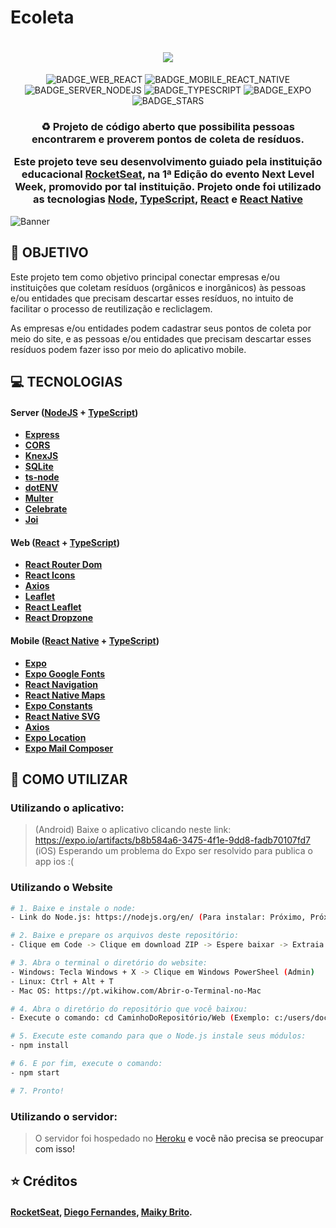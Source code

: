 # Ecoleta
<h1 align=center>
<img src="https://lh3.googleusercontent.com/pw/ACtC-3cPHvtbek_SSKZ6b7a21TNL3zEK6CJ8zSXtmhiKOI3cWcZqAPtWjKWSzFf1zj1MnJ1Vm_-_6Cz7c-Iwq2untB78eTHUKcey18kErLgR-l2Da1-sBGpwBPnz7gZNrXj71EusgzMmCtCoYMIqNJ8saNE=w1323-h658-no?authuser=0" />
</h1>

<div align="center">

![BADGE_WEB_REACT] ![BADGE_MOBILE_REACT_NATIVE] ![BADGE_SERVER_NODEJS] ![BADGE_TYPESCRIPT] ![BADGE_EXPO] ![BADGE_STARS]

</div>

<h3 align="center">

♻️ Projeto de código aberto que possibilita pessoas encontrarem e proverem pontos de coleta de resíduos.

Este projeto teve seu desenvolvimento guiado pela instituição educacional <a href="www.rocketseat.com">**RocketSeat**<a>, na 1ª Edição do evento Next Level Week, promovido por tal instituição. Projeto onde foi utilizado as tecnologias <a href="https://nodejs.org/en/">**Node**<a>, <a href="https://www.typescriptlang.org">**TypeScript**<a>, <a href="https://reactjs.org">**React**<a> e <a href="https://reactnative.dev">**React Native**<a>

</h3>

![Banner](https://lh3.googleusercontent.com/i57Qyeq1UBuuKkzD5mwBWLZgz2H_6P3gIWF8CzhioreWU4EQX4_4BAZe7IEfEHjHamYb7L8Gv4uOm1svqJ7hkhHXNlhsT8bkz9EAtlBdL63RYxjfDl1plriql4oXsDWki99ucE-Mx5B-0H6iQi9PBY0hWJv6uEk4HTtksyt053pbJagqVkmuR8EMEHv84kzsO9_0LgH26sUCq1qLNkWKsCCrRvGwJM8RKNKR8MIFSch9VeIn6QBx4M7yB9DB4C1GJJSlClEi_BSIQlcX55Ox8l3nuBtVyQqB5b9sEG_sR_ppdj_To0RTEDLXa_nPjHEK9CIYXyJ3OtUd0-9_7lJeDk0O2H6_NyRxfHPkeoIaePP9EVHpNGpzRYHN_26w2lET480L1jSLTQPMNbNcdkAujTrc7i8LwZFU72sz4IYhgLQqQzWpX3YcPxCQwB7hpKTa2iZWD3_YhLaY6G4zWvkqwhlCzT7z3N6SzE7SGVAmm5hJJ7ODBC9jCl4nzFfuXKinvPi5vbmvH7aHbJL4UBI_XirzlhfqIgKBXvbQV2Q4j0w6k2auXCzcsJnZ8qbkG0fnKU9XXFWGCl_lDPksXxD1s1YZeGeLPA7D9hoERHAKlEUZQnnCVmaK12tvCT_pi3T7-E6NSstcMyuBtw8ZK08lR-nDl5csOUqqhcXNe00kshPxGGmSBEH5aeVquqND=w1323-h658-no?authuser=0)

## **:dart: OBJETIVO**

Este projeto tem como objetivo principal conectar empresas e/ou instituições que coletam resíduos (orgânicos e inorgânicos) às pessoas e/ou entidades que precisam descartar esses resíduos, no intuito de facilitar o processo de reutilização e recliclagem.

As empresas e/ou entidades podem cadastrar seus pontos de coleta por meio do site, e as pessoas e/ou entidades que precisam descartar esses resíduos podem fazer isso por meio do aplicativo mobile.

## **:computer: TECNOLOGIAS**


#### **Server** ([NodeJS][node] + [TypeScript][typescript])

  - **[Express][express]**
  - **[CORS][cors]**
  - **[KnexJS][knex]**
  - **[SQLite][sqlite3]**
  - **[ts-node][tsnode]**
  - **[dotENV][dotenv]**
  - **[Multer][multer]**
  - **[Celebrate][celebrate]**
  - **[Joi][joi]**


#### **Web** ([React][react] + [TypeScript][typescript])

  - **[React Router Dom][react_router_dom]**
  - **[React Icons][react_icons]**
  - **[Axios][axios]**
  - **[Leaflet][leaflet]**
  - **[React Leaflet][react_leaflet]**
  - **[React Dropzone][react_dropzone]**



#### **Mobile** ([React Native][react_native] + [TypeScript][typescript])

  - **[Expo][expo]**
  - **[Expo Google Fonts][expo_google_fonts]**
  - **[React Navigation][react_navigation]**
  - **[React Native Maps][react_native_maps]**
  - **[Expo Constants][expo_constants]**
  - **[React Native SVG][react_native_svg]**
  - **[Axios][axios]**
  - **[Expo Location][expo_location]**
  - **[Expo Mail Composer][expo_mail_composer]**


## **:game_die: COMO UTILIZAR**

### Utilizando o aplicativo:
> (Android) Baixe o aplicativo  clicando neste link: https://expo.io/artifacts/b8b584a6-3475-4f1e-9dd8-fadb70107fd7
> (iOS) Esperando um problema do Expo ser resolvido para publica o app ios :(

### Utilizando o Website

```sh
# 1. Baixe e instale o node:
- Link do Node.js: https://nodejs.org/en/ (Para instalar: Próximo, Próximo, Próximo...)

# 2. Baixe e prepare os arquivos deste repositório:
- Clique em Code -> Clique em download ZIP -> Espere baixar -> Extraia o arquivo baixado

# 3. Abra o terminal o diretório do website:
- Windows: Tecla Windows + X -> Clique em Windows PowerSheel (Admin)
- Linux: Ctrl + Alt + T
- Mac OS: https://pt.wikihow.com/Abrir-o-Terminal-no-Mac

# 4. Abra o diretório do repositório que você baixou:
- Execute o comando: cd CaminhoDoRepositório/Web (Exemplo: c:/users/documents/woen/Ecoleta/Web)

# 5. Execute este comando para que o Node.js instale seus módulos:
- npm install

# 6. E por fim, execute o comando:
- npm start

# 7. Pronto!
```

### Utilizando o servidor:
> O servidor foi hospedado no <a href="www.heroku.com">Heroku<a> e você não precisa se preocupar com isso!

## :star: Créditos 

<h4> 
  
  <a href="https://www.instagram.com/rocketseat_oficial/">**RocketSeat**<a>, 
  <a href="https://www.instagram.com/dieegosf/">**Diego Fernande**s<a>,
  <a href="https://www.instagram.com/maykbrito/">**Maiky Brito**<a>.
  
<h4>


<!-- Technologies -->

[react]: https://reactjs.org/

[typescript]: https://www.typescriptlang.org/

[node]: https://nodejs.org/en/

[leaflet]: https://react-leaflet.js.org/en/

[react_native]: http://www.reactnative.com/

[express]: https://expressjs.com/

[cors]: https://expressjs.com/en/resources/middleware/cors.html

[knex]: http://knexjs.org/

[sqlite3]: https://github.com/mapbox/node-sqlite3

[tsnode]: https://github.com/TypeStrong/ts-node

[react_leaflet]: https://react-leaflet.js.org/

[react_router_dom]: https://github.com/ReactTraining/react-router/tree/master/packages/react-router-dom

[react_icons]: https://react-icons.github.io/react-icons/

[axios]: https://github.com/axios/axios

[dotenv]: https://github.com/motdotla/dotenv

[expo]: https://expo.io/

[expo_google_fonts]: https://github.com/expo/google-fonts

[react_navigation]: https://reactnavigation.org/

[react_native_maps]: https://github.com/react-native-community/react-native-maps

[expo_constants]: https://docs.expo.io/versions/latest/sdk/constants/

[react_native_svg]: https://github.com/react-native-community/react-native-svg

[expo_location]: https://docs.expo.io/versions/latest/sdk/location/

[expo_mail_composer]: https://docs.expo.io/versions/latest/sdk/mail-composer/

[font_awesome]: https://fontawesome.com/

[multer]: https://github.com/expressjs/multer

[celebrate]: https://github.com/arb/celebrate

[joi]: https://github.com/hapijs/joi

[react_dropzone]: https://github.com/react-dropzone/react-dropzone

[yarn]: https://classic.yarnpkg.com/en/docs/install/#debian-stable

<!-- Badges -->


[BADGE_WEB_REACT]: https://img.shields.io/badge/web-react-blue

[BADGE_MOBILE_REACT_NATIVE]: https://img.shields.io/badge/mobile-react%20native-blueviolet

[BADGE_EXPO]: https://img.shields.io/badge/mobile-expo-black

[BADGE_SERVER_NODEJS]: https://img.shields.io/badge/server-nodejs-important

[BADGE_STARS]: https://img.shields.io/github/stars/Woen8/Ecoleta?style=social

[BADGE_TYPESCRIPT]: https://badges.frapsoft.com/typescript/code/typescript.png?v=101
